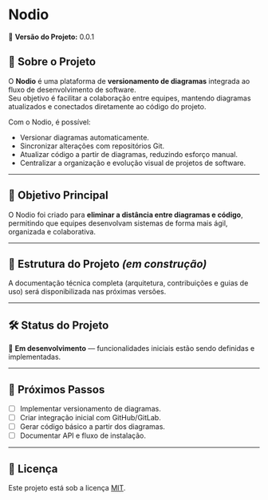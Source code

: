 # Nodio  

📌 **Versão do Projeto:** 0.0.1

## 📖 Sobre o Projeto  
O **Nodio** é uma plataforma de **versionamento de diagramas** integrada ao fluxo de desenvolvimento de software.  
Seu objetivo é facilitar a colaboração entre equipes, mantendo diagramas atualizados e conectados diretamente ao código do projeto.  

Com o Nodio, é possível:  
- Versionar diagramas automaticamente.  
- Sincronizar alterações com repositórios Git.  
- Atualizar código a partir de diagramas, reduzindo esforço manual.  
- Centralizar a organização e evolução visual de projetos de software.  

---

## 🚀 Objetivo Principal  
O Nodio foi criado para **eliminar a distância entre diagramas e código**, permitindo que equipes desenvolvam sistemas de forma mais ágil, organizada e colaborativa.  

---

## 📂 Estrutura do Projeto *(em construção)*  
A documentação técnica completa (arquitetura, contribuições e guias de uso) será disponibilizada nas próximas versões.  

---

## 🛠️ Status do Projeto  
🔧 **Em desenvolvimento** — funcionalidades iniciais estão sendo definidas e implementadas.  

---

## 📌 Próximos Passos  
- [ ] Implementar versionamento de diagramas.  
- [ ] Criar integração inicial com GitHub/GitLab.  
- [ ] Gerar código básico a partir dos diagramas.  
- [ ] Documentar API e fluxo de instalação.  

---

## 📜 Licença  
Este projeto está sob a licença [MIT](LICENSE).  
